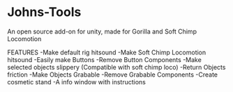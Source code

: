 # Johns-Tools
An open source add-on for unity, made for Gorilla and Soft Chimp Locomotion

FEATURES
-Make default rig hitsound
-Make Soft Chimp Locomotion hitsound
-Easily make Buttons
-Remove Button Components
-Make selected objects slippery (Compatible with soft chimp loco)
-Return Objects friction
-Make Objects Grabable
-Remove Grabable Components
-Create cosmetic stand
-A info window with instructions
